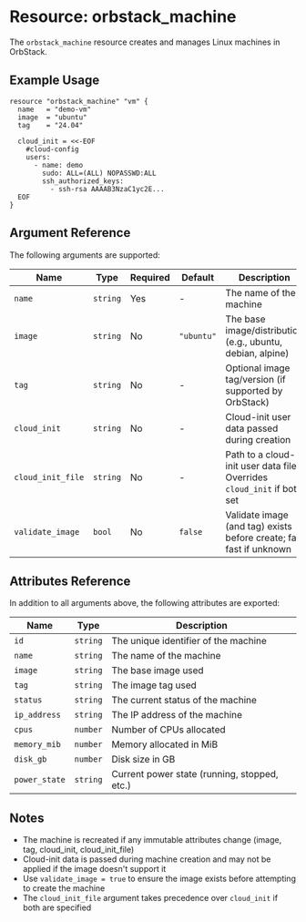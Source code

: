 # Resource: orbstack_machine

The `orbstack_machine` resource creates and manages Linux machines in OrbStack.

## Example Usage

```hcl
resource "orbstack_machine" "vm" {
  name   = "demo-vm"
  image  = "ubuntu"
  tag    = "24.04"
  
  cloud_init = <<-EOF
    #cloud-config
    users:
      - name: demo
        sudo: ALL=(ALL) NOPASSWD:ALL
        ssh_authorized_keys:
          - ssh-rsa AAAAB3NzaC1yc2E...
  EOF
}
```

## Argument Reference

The following arguments are supported:

| Name | Type | Required | Default | Description |
|------|------|----------|---------|-------------|
| `name` | `string` | Yes | - | The name of the machine |
| `image` | `string` | No | `"ubuntu"` | The base image/distribution (e.g., ubuntu, debian, alpine) |
| `tag` | `string` | No | - | Optional image tag/version (if supported by OrbStack) |
| `cloud_init` | `string` | No | - | Cloud-init user data passed during creation |
| `cloud_init_file` | `string` | No | - | Path to a cloud-init user data file. Overrides `cloud_init` if both set |
| `validate_image` | `bool` | No | `false` | Validate image (and tag) exists before create; fail fast if unknown |

## Attributes Reference

In addition to all arguments above, the following attributes are exported:

| Name | Type | Description |
|------|------|-------------|
| `id` | `string` | The unique identifier of the machine |
| `name` | `string` | The name of the machine |
| `image` | `string` | The base image used |
| `tag` | `string` | The image tag used |
| `status` | `string` | The current status of the machine |
| `ip_address` | `string` | The IP address of the machine |
| `cpus` | `number` | Number of CPUs allocated |
| `memory_mib` | `number` | Memory allocated in MiB |
| `disk_gb` | `number` | Disk size in GB |
| `power_state` | `string` | Current power state (running, stopped, etc.) |

## Notes

- The machine is recreated if any immutable attributes change (image, tag, cloud_init, cloud_init_file)
- Cloud-init data is passed during machine creation and may not be applied if the image doesn't support it
- Use `validate_image = true` to ensure the image exists before attempting to create the machine
- The `cloud_init_file` argument takes precedence over `cloud_init` if both are specified
